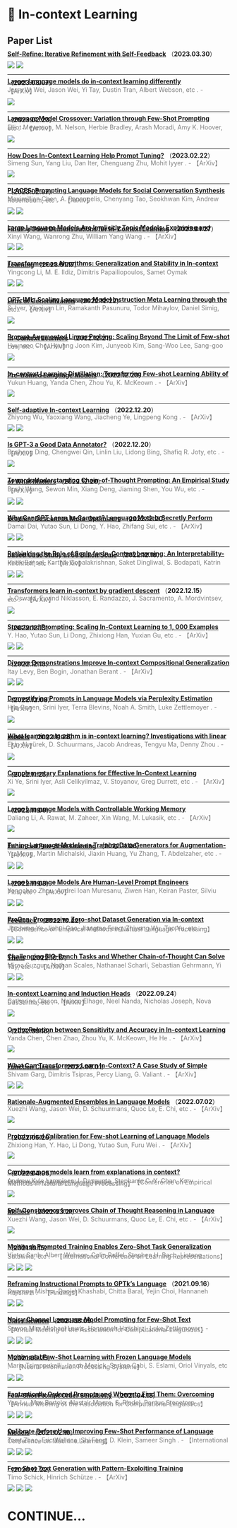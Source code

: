 # 📄 In-context Learning

## Paper List

<div style="line-height:0.2em;">


[**Self-Refine: Iterative Refinement with Self-Feedback**](https://arxiv.org/abs/2303.17651) （**2023.03.30**）



![](https://img.shields.io/badge/Citations-0-green)  ![](https://img.shields.io/badge/Mendeley%20Readers-11-red)

---

[**Larger language models do in-context learning differently**](https://doi.org/10.48550/arXiv.2303.03846) （**2023.03.07**）

<font color="gray">Jerry W. Wei, Jason Wei, Yi Tay, Dustin Tran, Albert Webson, etc .  - 【ArXiv】</font>

![](https://img.shields.io/badge/Citations-2-green)

---

[**Language Model Crossover: Variation through Few-Shot Prompting**](https://doi.org/10.48550/arXiv.2302.12170) （**2023.02.23**）

<font color="gray">Elliot Meyerson, M. Nelson, Herbie Bradley, Arash Moradi, Amy K. Hoover, etc .  - 【ArXiv】</font>

![](https://img.shields.io/badge/Citations-1-green)

---

[**How Does In-Context Learning Help Prompt Tuning?**](https://doi.org/10.48550/arXiv.2302.11521) （**2023.02.22**）

<font color="gray">Simeng Sun, Yang Liu, Dan Iter, Chenguang Zhu, Mohit Iyyer .  - 【ArXiv】</font>

![](https://img.shields.io/badge/Citations-0-green)

---

[**PLACES: Prompting Language Models for Social Conversation Synthesis**](https://doi.org/10.48550/arXiv.2302.03269) （**2023.02.07**）

<font color="gray">Maximillian Chen, A. Papangelis, Chenyang Tao, Seokhwan Kim, Andrew Rosenbaum, etc .  - 【ArXiv】</font>

![](https://img.shields.io/badge/Citations-1-green)  [![](https://img.shields.io/badge/Github%20Stars-4-blue)](https://github.com/alexa/places)

---

[**Large Language Models Are Implicitly Topic Models: Explaining and Finding Good Demonstrations for In-Context Learning**](https://doi.org/10.48550/arXiv.2301.11916) （**2023.01.27**）

<font color="gray">Xinyi Wang, Wanrong Zhu, William Yang Wang .  - 【ArXiv】</font>

![](https://img.shields.io/badge/Citations-3-green)  [![](https://img.shields.io/badge/Github%20Stars-12-blue)](https://github.com/wangxinyilinda/concept-based-demonstration-selection)

---

[**Transformers as Algorithms: Generalization and Stability in In-context Learning**](https://arxiv.org/abs/2301.07067) （**2023.01.17**）

<font color="gray">Yingcong Li, M. E. Ildiz, Dimitris Papailiopoulos, Samet Oymak </font>

![](https://img.shields.io/badge/Citations-0-green)  ![](https://img.shields.io/badge/Mendeley%20Readers-16-red)

---

[**OPT-IML: Scaling Language Model Instruction Meta Learning through the Lens of Generalization**](https://doi.org/10.48550/arXiv.2212.12017) （**2022.12.22**）

<font color="gray">S. Iyer, Xiaojuan Lin, Ramakanth Pasunuru, Todor Mihaylov, Daniel Simig, etc .  - 【ArXiv】</font>

![](https://img.shields.io/badge/Citations-11-green)

---

[**Prompt-Augmented Linear Probing: Scaling Beyond The Limit of Few-shot In-Context Learners**](https://doi.org/10.48550/arXiv.2212.10873) （**2022.12.21**）

<font color="gray">Hyunsoo Cho, Hyuhng Joon Kim, Junyeob Kim, Sang-Woo Lee, Sang-goo Lee, etc .  - 【ArXiv】</font>

![](https://img.shields.io/badge/Citations-2-green)

---

[**In-context Learning Distillation: Transferring Few-shot Learning Ability of Pre-trained Language Models**](https://doi.org/10.48550/arXiv.2212.10670) （**2022.12.20**）

<font color="gray">Yukun Huang, Yanda Chen, Zhou Yu, K. McKeown .  - 【ArXiv】</font>

![](https://img.shields.io/badge/Citations-0-green)

---

[**Self-adaptive In-context Learning**](https://doi.org/10.48550/arXiv.2212.10375) （**2022.12.20**）

<font color="gray">Zhiyong Wu, Yaoxiang Wang, Jiacheng Ye, Lingpeng Kong .  - 【ArXiv】</font>

![](https://img.shields.io/badge/Citations-3-green)  [![](https://img.shields.io/badge/Github%20Stars-6-blue)](https://github.com/shark-nlp/self-adaptive-icl)

---

[**Is GPT-3 a Good Data Annotator?**](https://doi.org/10.48550/arXiv.2212.10450) （**2022.12.20**）

<font color="gray">Bosheng Ding, Chengwei Qin, Linlin Liu, Lidong Bing, Shafiq R. Joty, etc .  - 【ArXiv】</font>

![](https://img.shields.io/badge/Citations-3-green)

---

[**Towards Understanding Chain-of-Thought Prompting: An Empirical Study of What Matters**](https://doi.org/10.48550/arXiv.2212.10001) （**2022.12.20**）

<font color="gray">Boshi Wang, Sewon Min, Xiang Deng, Jiaming Shen, You Wu, etc .  - 【ArXiv】</font>

![](https://img.shields.io/badge/Citations-7-green)  [![](https://img.shields.io/badge/Github%20Stars-22-blue)](https://github.com/sunlab-osu/understanding-cot)

---

[**Why Can GPT Learn In-Context? Language Models Secretly Perform Gradient Descent as Meta-Optimizers**](https://doi.org/10.48550/arXiv.2212.10559) （**2022.12.20**）

<font color="gray">Damai Dai, Yutao Sun, Li Dong, Y. Hao, Zhifang Sui, etc .  - 【ArXiv】</font>

![](https://img.shields.io/badge/Citations-10-green)  [![](https://img.shields.io/badge/Github%20Stars-1.2k-blue)](https://github.com/microsoft/lmops)

---

[**Rethinking the Role of Scale for In-Context Learning: An Interpretability-based Case Study at 66 Billion Scale**](https://doi.org/10.48550/arXiv.2212.09095) （**2022.12.18**）

<font color="gray">Hritik Bansal, Karthik Gopalakrishnan, Saket Dingliwal, S. Bodapati, Katrin Kirchhoff, etc .  - 【ArXiv】</font>

![](https://img.shields.io/badge/Citations-1-green)  [![](https://img.shields.io/badge/Github%20Stars-3-blue)](https://github.com/amazon-science/llm-interpret)

---

[**Transformers learn in-context by gradient descent**](https://doi.org/10.48550/arXiv.2212.07677) （**2022.12.15**）

<font color="gray">J. Oswald, Eyvind Niklasson, E. Randazzo, J. Sacramento, A. Mordvintsev, etc .  - 【ArXiv】</font>

![](https://img.shields.io/badge/Citations-13-green)

---

[**Structured Prompting: Scaling In-Context Learning to 1, 000 Examples**](https://doi.org/10.48550/arXiv.2212.06713) （**2022.12.13**）

<font color="gray">Y. Hao, Yutao Sun, Li Dong, Zhixiong Han, Yuxian Gu, etc .  - 【ArXiv】</font>

![](https://img.shields.io/badge/Citations-2-green)  [![](https://img.shields.io/badge/Github%20Stars-1.2k-blue)](https://github.com/microsoft/lmops)

---

[**Diverse Demonstrations Improve In-context Compositional Generalization**](https://doi.org/10.48550/arXiv.2212.06800) （**2022.12.13**）

<font color="gray">Itay Levy, Ben Bogin, Jonathan Berant .  - 【ArXiv】</font>

![](https://img.shields.io/badge/Citations-3-green)  [![](https://img.shields.io/badge/Github%20Stars-2-blue)](https://github.com/itayle/diverse-demonstrations)

---

[**Demystifying Prompts in Language Models via Perplexity Estimation**](https://doi.org/10.48550/arXiv.2212.04037) （**2022.12.08**）

<font color="gray">Hila Gonen, Srini Iyer, Terra Blevins, Noah A. Smith, Luke Zettlemoyer .  - 【ArXiv】</font>

![](https://img.shields.io/badge/Citations-5-green)

---

[**What learning algorithm is in-context learning? Investigations with linear models**](https://doi.org/10.48550/arXiv.2211.15661) （**2022.11.28**）

<font color="gray">Ekin Akyürek, D. Schuurmans, Jacob Andreas, Tengyu Ma, Denny Zhou .  - 【ArXiv】</font>

![](https://img.shields.io/badge/Citations-16-green)

---

[**Complementary Explanations for Effective In-Context Learning**](https://doi.org/10.48550/arXiv.2211.13892) （**2022.11.25**）

<font color="gray">Xi Ye, Srini Iyer, Asli Celikyilmaz, V. Stoyanov, Greg Durrett, etc .  - 【ArXiv】</font>

![](https://img.shields.io/badge/Citations-5-green)

---

[**Large Language Models with Controllable Working Memory**](https://doi.org/10.48550/arXiv.2211.05110) （**2022.11.09**）

<font color="gray">Daliang Li, A. Rawat, M. Zaheer, Xin Wang, M. Lukasik, etc .  - 【ArXiv】</font>

![](https://img.shields.io/badge/Citations-3-green)

---

[**Tuning Language Models as Training Data Generators for Augmentation-Enhanced Few-Shot Learning**](https://doi.org/10.48550/arXiv.2211.03044) （**2022.11.06**）

<font color="gray">Yu Meng, Martin Michalski, Jiaxin Huang, Yu Zhang, T. Abdelzaher, etc .  - 【ArXiv】</font>

![](https://img.shields.io/badge/Citations-2-green)  [![](https://img.shields.io/badge/Github%20Stars-6-blue)](https://github.com/yumeng5/fewgen)

---

[**Large Language Models Are Human-Level Prompt Engineers**](https://doi.org/10.48550/arXiv.2211.01910) （**2022.11.03**）

<font color="gray">Yongchao Zhou, Andrei Ioan Muresanu, Ziwen Han, Keiran Paster, Silviu Pitis, etc .  - 【ArXiv】</font>

![](https://img.shields.io/badge/Citations-21-green)  [![](https://img.shields.io/badge/Github%20Stars-248-blue)](https://github.com/keirp/automatic_prompt_engineer)

---

[**ProGen: Progressive Zero-shot Dataset Generation via In-context Feedback**](https://doi.org/10.48550/arXiv.2210.12329) （**2022.10.22**）

<font color="gray">Jiacheng Ye, Jiahui Gao, Jiangtao Feng, Zhiyong Wu, Tao Yu, etc .  - 【Conference on Empirical Methods in Natural Language Processing】</font>

![](https://img.shields.io/badge/Citations-4-green)  [![](https://img.shields.io/badge/Github%20Stars-11-blue)](https://github.com/hkunlp/progen)

---

[**Challenging BIG-Bench Tasks and Whether Chain-of-Thought Can Solve Them**](https://doi.org/10.48550/arXiv.2210.09261) （**2022.10.17**）

<font color="gray">Mirac Suzgun, Nathan Scales, Nathanael Scharli, Sebastian Gehrmann, Yi Tay, etc .  - 【ArXiv】</font>

![](https://img.shields.io/badge/Citations-29-green)  [![](https://img.shields.io/badge/Github%20Stars-66-blue)](https://github.com/suzgunmirac/big-bench-hard)

---

[**In-context Learning and Induction Heads**](https://doi.org/10.48550/arXiv.2209.11895) （**2022.09.24**）

<font color="gray">Catherine Olsson, Nelson Elhage, Neel Nanda, Nicholas Joseph, Nova DasSarma, etc .  - 【ArXiv】</font>

![](https://img.shields.io/badge/Citations-34-green)

---

[**On the Relation between Sensitivity and Accuracy in In-context Learning**](https://doi.org/10.48550/arXiv.2209.07661) （**2022.09.16**）

<font color="gray">Yanda Chen, Chen Zhao, Zhou Yu, K. McKeown, He He .  - 【ArXiv】</font>

![](https://img.shields.io/badge/Citations-9-green)

---

[**What Can Transformers Learn In-Context? A Case Study of Simple Function Classes**](https://doi.org/10.48550/arXiv.2208.01066) （**2022.08.01**）

<font color="gray">Shivam Garg, Dimitris Tsipras, Percy Liang, G. Valiant .  - 【ArXiv】</font>

![](https://img.shields.io/badge/Citations-27-green)  [![](https://img.shields.io/badge/Github%20Stars-61-blue)](https://github.com/dtsip/in-context-learning)

---

[**Rationale-Augmented Ensembles in Language Models**](https://doi.org/10.48550/arXiv.2207.00747) （**2022.07.02**）

<font color="gray">Xuezhi Wang, Jason Wei, D. Schuurmans, Quoc Le, E. Chi, etc .  - 【ArXiv】</font>

![](https://img.shields.io/badge/Citations-26-green)

---

[**Prototypical Calibration for Few-shot Learning of Language Models**](https://doi.org/10.48550/arXiv.2205.10183) （**2022.05.20**）

<font color="gray">Zhixiong Han, Y. Hao, Li Dong, Yutao Sun, Furu Wei .  - 【ArXiv】</font>

![](https://img.shields.io/badge/Citations-4-green)

---

[**Can language models learn from explanations in context?**](https://doi.org/10.48550/arXiv.2204.02329) （**2022.04.05**）

<font color="gray">Andrew Kyle Lampinen, I. Dasgupta, Stephanie C. Y. Chan, Kory Matthewson, Michael Henry Tessler, etc .  - 【Conference on Empirical Methods in Natural Language Processing】</font>

![](https://img.shields.io/badge/Citations-61-green)

---

[**Self-Consistency Improves Chain of Thought Reasoning in Language Models**](https://doi.org/10.48550/arXiv.2203.11171) （**2022.03.21**）

<font color="gray">Xuezhi Wang, Jason Wei, D. Schuurmans, Quoc Le, E. Chi, etc .  - 【ArXiv】</font>

![](https://img.shields.io/badge/Citations-133-green)

---

[**Multitask Prompted Training Enables Zero-Shot Task Generalization**](https://arxiv.org/abs/2110.08207) （**2021.10.15**）

<font color="gray">Victor Sanh, Albert Webson, Colin Raffel, Stephen H. Bach, Lintang Sutawika, etc .  - 【International Conference on Learning Representations】</font>

![](https://img.shields.io/badge/Citations-387-green)  ![](https://img.shields.io/badge/Mendeley%20Readers-418-red)  [![](https://img.shields.io/badge/Github%20Stars-1.4k-blue)](https://github.com/bigscience-workshop/promptsource)

---

[**Reframing Instructional Prompts to GPTk’s Language**](https://doi.org/10.18653/v1/2022.findings-acl.50) （**2021.09.16**）

<font color="gray">Swaroop Mishra, Daniel Khashabi, Chitta Baral, Yejin Choi, Hannaneh Hajishirzi .  - 【Findings】</font>

![](https://img.shields.io/badge/Citations-59-green)  ![](https://img.shields.io/badge/Mendeley%20Readers-66-red)

---

[**Noisy Channel Language Model Prompting for Few-Shot Text Classification**](https://doi.org/10.18653/v1/2022.acl-long.365) （**2021.08.09**）

<font color="gray">Sewon Min, Michael Lewis, Hannaneh Hajishirzi, Luke Zettlemoyer .  - 【Annual Meeting of the Association for Computational Linguistics】</font>

![](https://img.shields.io/badge/Citations-70-green)  ![](https://img.shields.io/badge/Mendeley%20Readers-158-red)  [![](https://img.shields.io/badge/Github%20Stars-101-blue)](https://github.com/shmsw25/Channel-LM-Prompting)

---

[**Multimodal Few-Shot Learning with Frozen Language Models**](https://arxiv.org/abs/2106.13884) （**2021.06.25**）

<font color="gray">Maria Tsimpoukelli, Jacob Menick, Serkan Cabi, S. Eslami, Oriol Vinyals, etc .  - 【Neural Information Processing Systems】</font>

![](https://img.shields.io/badge/Citations-173-green)  ![](https://img.shields.io/badge/Mendeley%20Readers-405-red)

---

[**Fantastically Ordered Prompts and Where to Find Them: Overcoming Few-Shot Prompt Order Sensitivity**](https://doi.org/10.18653/v1/2022.acl-long.556) （**2021.04.18**）

<font color="gray">Yao Lu, Max Bartolo, Alastair Moore, S. Riedel, Pontus Stenetorp .  - 【Annual Meeting of the Association for Computational Linguistics】</font>

![](https://img.shields.io/badge/Citations-170-green)  ![](https://img.shields.io/badge/Mendeley%20Readers-183-red)  [![](https://img.shields.io/badge/Github%20Stars-11-blue)](https://github.com/chicagohai/active-example-selection)

---

[**Calibrate Before Use: Improving Few-Shot Performance of Language Models**](https://arxiv.org/abs/2102.09690) （**2021.02.19**）

<font color="gray">Tony Zhao, Eric Wallace, Shi Feng, D. Klein, Sameer Singh .  - 【International Conference on Machine Learning】</font>

![](https://img.shields.io/badge/Citations-281-green)  ![](https://img.shields.io/badge/Mendeley%20Readers-298-red)  [![](https://img.shields.io/badge/Github%20Stars-243-blue)](https://github.com/tonyzhaozh/few-shot-learning)

---

[**Few-Shot Text Generation with Pattern-Exploiting Training**](https://arxiv.org/abs/2012.11926) （**2020.12.22**）

<font color="gray">Timo Schick, Hinrich Schütze .  - 【ArXiv】</font>

![](https://img.shields.io/badge/Citations-59-green)  ![](https://img.shields.io/badge/Mendeley%20Readers-101-red)  [![](https://img.shields.io/badge/Github%20Stars-1.5k-blue)](https://github.com/timoschick/pet)


</div>

# CONTINUE...